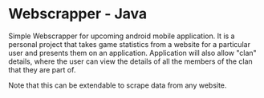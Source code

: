 # Webscrapper - Java

Simple Webscrapper for upcoming android mobile application. It is a personal project that takes game statistics from a website for a particular user and presents them on an application. Application will also allow "clan" details, where the user can view the details of all the members of the clan that they are part of.

Note that this can be extendable to scrape data from any website.  
